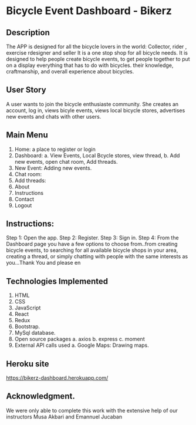 # Bicycle Event Dashboard - Bikerz

## Description
The APP is designed for all the bicycle lovers in the world: Collector, rider , exercise rdesigner and seller
It is a one stop shop for all bicycle needs.
It is designed to help people create bicycle events, to get people together to put on a display everything that has to do with bicycles. their knowledge, craftmanship, and overall experience about bicycles.

## User Story
A user wants to join the bicycle enthusiaste community.
She creates an account, log in, views bicyle events, views local bicycle stores, advertises new events and chats with other users.

## Main Menu
1. Home: a place to register or login
2. Dashboard: 
   a. View Events, Local Bcycle stores, view thread, 
   b. Add new events, open chat room, Add threads.
3. New Event: Adding new events.
4. Chat room: 
5. Add threads:
6. About
7. Instructions
8. Contact
9. Logout

## Instructions:
Step 1: Open the app.
Step 2: Register.
Step 3: Sign in.
Step 4: From the Dashboard page you have a few options to choose from..from creating bicycle events, to searching for all available bicycle shops in your area, creating a thread, or simply chatting with people with the same interests as you...Thank You and please en

## Technologies Implemented
1. HTML
2. CSS
3. JavaScript
4. React 
5. Redux
6. Bootstrap.
7. MySql database.
8. Open source packages
   a. axios
   b. express
   c. moment
6. External API calls used
  a. Google Maps: Drawing maps.

## Heroku site
https://bikerz-dashboard.herokuapp.com/

## Acknowledgment.
We were only able to complete this work with the extensive help of our instructors Musa Akbari and Emannuel Jucaban
 


